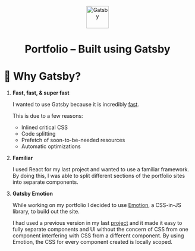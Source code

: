 <p align="center">
  <a href="https://www.gatsbyjs.org">
    <img alt="Gatsby" src="https://www.gatsbyjs.org/monogram.svg" width="60" />
  </a>
</p>
<h1 align="center">
  Portfolio – Built using Gatsby
</h1>

# 🧐 Why Gatsby?

1.  **Fast, fast, & super fast**

    I wanted to use Gatsby because it is incredibly [fast](https://www.gatsbyjs.org/blog/2017-09-13-why-is-gatsby-so-fast/).

    
    This is due to a few reasons: 
    
    * Inlined critical CSS
    * Code splitting
    * Prefetch of soon-to-be-needed resources
    * Automatic optimizations


2.  **Familiar**

    I used React for my last project and wanted to use a familiar framework.
    By doing this, I was able to split different sections of the portfolio sites into separate components.


3.  **Gatsby Emotion**

    While working on my portfolio I decided to use [Emotion](https://emotion.sh/), a CSS-in-JS library, to build out the site.


    I had used a previous version in my last [project](https://mentalnote.herokuapp.com/) and it made it easy to fully separate components and UI without the concern of CSS from one component interfering with CSS from a different component. By using Emotion, the CSS for every component created is locally scoped.
    